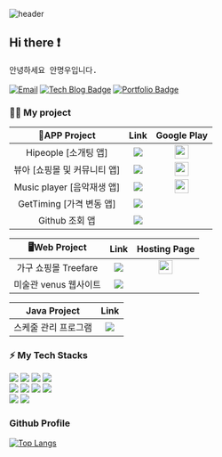![header](https://capsule-render.vercel.app/api?type=waving&color=gradient&height=300&section=header&text=Good%20to%20see%20you%20🤗&desc=I'm%20Myungwoo%20:%20%29&fontSize=60&fontAlignY=40&descSize=25&descAlignY=58&animation=fadeIn)

## Hi there ❗ 
<samp> 안녕하세요 안명우입니다. </samp> </br></br>
[![Email](http://img.shields.io/badge/woo941102@naver.com-4885ed?style=flat-square&logo=gmail&link=mailto:woo941102@naver.com)](mailto:woo941102@naver.com) [![Tech Blog Badge](https://img.shields.io/badge/Blog-CC0000?style=flat-square&logo=Tesla&logoColor=white&link=https://geonlee.tistory.com/)](https://jejublog94.tistory.com//) [![Portfolio Badge](https://img.shields.io/badge/Portfolio-ffffff?style=flat-square&logo=Notion&logoColor=black&link=https://www.notion.so/Geon-Lee-0a2ead807ec24791b5f75a5d0974fca8)](https://www.notion.so/An-Myungwoo-0e8aaeefc09043a1adfe98b1693774e7)

### 💁‍♂️ My project
|  📱APP Project |                      Link                      | Google Play  |  
|:--------:|:-------------------------------------------------:|:-------------------------------------------------:|
| Hipeople [소개팅 앱] | <a href="https://github.com/AnMyungwoo94/Hipeople_App"><img src="https://img.shields.io/badge/Link-D9D9D9?style=flat-square&logo=verizon&logoColor=white"/></a> | <a href="https://play.google.com/store/apps/details?id=com.myungwoo.datingappkotlinproject"><img src="https://cdn-icons-png.flaticon.com/128/6124/6124997.png" width="25"/></a>  |
| 뷰아 [쇼핑몰 및 커뮤니티 앱]  |<a href="https://github.com/AnMyungwoo94/BeautyIdea_Shopping_App"><img src="https://img.shields.io/badge/Link-D9D9D9?style=flat-square&logo=verizon&logoColor=white"/></a> | <a href="https://play.google.com/store/apps/details?id=com.myungwoo.shoppingmall_app"><img src="https://cdn-icons-png.flaticon.com/128/6124/6124997.png" width="25"/></a>|
| Music player [음악재생 앱]  | <a href="https://github.com/AnMyungwoo94/Mp3PlayerOnDB"><img src="https://img.shields.io/badge/Link-D9D9D9?style=flat-square&logo=verizon&logoColor=white"/></a> | <a href="https://play.google.com/store/apps/details?id=com.myungwoo.mp3playerondb"><img src="https://cdn-icons-png.flaticon.com/128/6124/6124997.png" width="25"/></a>|
| GetTiming [가격 변동 앱]   |<a href="https://github.com/AnMyungwoo94/GetTiming_App"><img src="https://img.shields.io/badge/Link-D9D9D9?style=flat-square&logo=verizon&logoColor=white"/></a>                       ||
| Github 조회 앱   |<a href="https://github.com/AnMyungwoo94/githubApp"><img src="https://img.shields.io/badge/Link-D9D9D9?style=flat-square&logo=verizon&logoColor=white"/></a> ||

|  🖥️Web Project |                      Link                      | Hosting Page |  
|:--------:|:-------------------------------------------------:|:-------------------------------------------------:|
|가구 쇼핑몰 Treefare         | <a href="https://github.com/AnMyungwoo94/treefare_shoppingmall"><img src="https://img.shields.io/badge/Link-D9D9D9?style=flat-square&logo=verizon&logoColor=white"/></a> | <a href="http://myungwoo.dothome.co.kr/php_treefare/index.php"><img src="https://cdn-icons-png.flaticon.com/128/3308/3308395.png" width="25" /></a> | 
|미술관 venus 웹사이트         | <a href="https://github.com/AnMyungwoo94/venus_museum"><img src="https://img.shields.io/badge/Link-D9D9D9?style=flat-square&logo=verizon&logoColor=white"/></a> |  |

|  Java Project |                      Link                      |
|:--------:|:-------------------------------------------------:|
|스케줄 관리 프로그램       | <a href="https://github.com/AnMyungwoo94/Schedule_Management_Program"><img src="https://img.shields.io/badge/Link-D9D9D9?style=flat-square&logo=verizon&logoColor=white"/></a>|


### ⚡ My Tech Stacks
<div style="textalign=center"> 
  <img src="https://img.shields.io/badge/java-007396?style=for-the-badge&logo=java&logoColor=white"> 
  <img src="https://img.shields.io/badge/javascript-F7DF1E?style=for-the-badge&logo=javascript&logoColor=black"> 
  <img src="https://img.shields.io/badge/html5-E34F26?style=for-the-badge&logo=html5&logoColor=white"> 
  <img src="https://img.shields.io/badge/php-1071D3?style=for-the-badge&logo=php&logoColor=white"></br>
  <img src="https://img.shields.io/badge/css-1572B6?style=for-the-badge&logo=css3&logoColor=white"> 
  <img src="https://img.shields.io/badge/kotlin-339AF0?style=for-the-badge&logo=kotlin&logoColor=white">
  <img src="https://img.shields.io/badge/mysql-4479A1?style=for-the-badge&logo=mysql&logoColor=white"> 
  <img src="https://img.shields.io/badge/firebase-FFCA28?style=for-the-badge&logo=firebase&logoColor=white"></br>
  <img src="https://img.shields.io/badge/bootstrap-7952B3?style=for-the-badge&logo=bootstrap&logoColor=white">
  <img src="https://img.shields.io/badge/fontawesome-339AF0?style=for-the-badge&logo=fontawesome&logoColor=white">
</div>


<div>
<h3>Github Profile</h3>

[![Top Langs](https://github-readme-stats.vercel.app/api/top-langs/?username=AnMyungwoo94&layout=compact)](https://github.com/AnMyungwoo94/github-readme-stats) 
</div>
